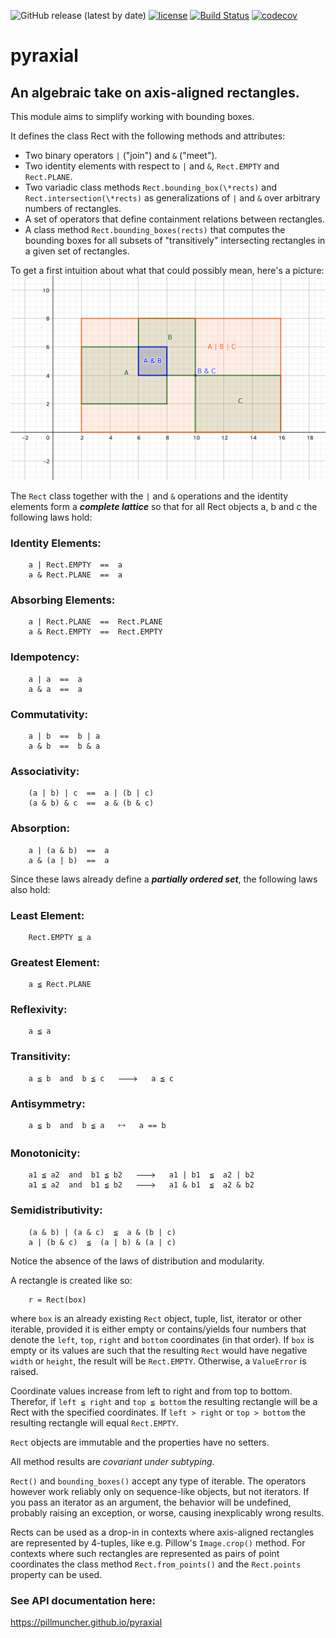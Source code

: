 ![GitHub release (latest by date)](https://img.shields.io/github/v/release/pillmuncher/pyraxial)
[![license](https://img.shields.io/badge/license-MIT-blue)](https://img.shields.io/badge/license-MIT-blue)
[![Build Status](https://app.travis-ci.com/pillmuncher/pyraxial.svg?branch=main)](https://app.travis-ci.com/pillmuncher/pyraxial)
[![codecov](https://codecov.io/gh/pillmuncher/pyraxial/branch/main/graph/badge.svg?token=3Q4CRWL8SX)](https://codecov.io/gh/pillmuncher/pyraxial)

# pyraxial

## An algebraic take on axis-aligned rectangles.

This module aims to simplify working with bounding boxes.

It defines the class Rect with the following methods and attributes:

  * Two binary operators `|` ("join") and `&` ("meet").
  * Two identity elements with respect to `|` and `&`, `Rect.EMPTY` and
    `Rect.PLANE`.
  * Two variadic class methods `Rect.bounding_box(\*rects)` and
    `Rect.intersection(\*rects)` as generalizations of `|` and `&` over
    arbitrary numbers of rectangles.
  * A set of operators that define containment relations between rectangles.
  * A class method `Rect.bounding_boxes(rects)` that computes the bounding boxes
    for all subsets of "transitively" intersecting rectangles in a given set of
    rectangles.

To get a first intuition about what that could possibly mean, here's a picture:
![alt text](docs/rects.png "example")

The `Rect` class together with the `|` and `&` operations and the identity
elements form a ***complete lattice*** so that for all Rect objects a, b and
c the following laws hold:

### Identity Elements:

```
    a | Rect.EMPTY  ==  a
    a & Rect.PLANE  ==  a
```

### Absorbing Elements:

```
    a | Rect.PLANE  ==  Rect.PLANE
    a & Rect.EMPTY  ==  Rect.EMPTY
```

### Idempotency:

```
    a | a  ==  a
    a & a  ==  a
```

### Commutativity:

```
    a | b  ==  b | a
    a & b  ==  b & a
```

### Associativity:

```
    (a | b) | c  ==  a | (b | c)
    (a & b) & c  ==  a & (b & c)
```

### Absorption:

```
    a | (a & b)  ==  a
    a & (a | b)  ==  a
```

Since these laws already define a ***partially ordered set***, the following laws also hold:

### Least Element:

```
    Rect.EMPTY ≦ a
```

### Greatest Element:

```
    a ≦ Rect.PLANE
```

### Reflexivity:

```
    a ≦ a
```

### Transitivity:

```
    a ≦ b  and  b ≦ c   🡒   a ≦ c
```

### Antisymmetry:

```
    a ≦ b  and  b ≦ a   🡘   a == b
```

### Monotonicity:

```
    a1 ≦ a2  and  b1 ≦ b2   🡒   a1 | b1  ≦  a2 | b2
    a1 ≦ a2  and  b1 ≦ b2   🡒   a1 & b1  ≦  a2 & b2
```

### Semidistributivity:

```
    (a & b) | (a & c)  ≦  a & (b | c)
    a | (b & c)  ≦  (a | b) & (a | c)
```

Notice the absence of the laws of distribution and modularity.

A rectangle is created like so:

```
    r = Rect(box)
```

where `box` is an already existing `Rect` object, tuple, list, iterator or other
iterable, provided it is either empty or contains/yields four numbers that
denote the `left`, `top`, `right` and `bottom` coordinates (in that order).  If
`box` is empty or its values are such that the resulting `Rect` would have negative
`width` or `height`, the result will be `Rect.EMPTY`. Otherwise, a `ValueError` is
raised.

Coordinate values increase from left to right and from top to bottom.  Therefor,
if `left ≦ right` and `top ≦ bottom` the resulting rectangle will be a Rect with the
specified coordinates.  If `left > right` or `top > bottom` the resulting rectangle
will equal `Rect.EMPTY`.

`Rect` objects are immutable and the properties have no setters.

All method results are *covariant under subtyping*.

`Rect()` and `bounding_boxes()` accept any type of iterable.  The operators
however work reliably only on sequence-like objects, but not iterators.  If you
pass an iterator as an argument, the behavior will be undefined, probably
raising an exception, or worse, causing inexplicably wrong results.

Rects can be used as a drop-in in contexts where axis-aligned rectangles are
represented by 4-tuples, like e.g. Pillow's `Image.crop()` method. For contexts
where such rectangles are represented as pairs of point coordinates the class
method `Rect.from_points()` and the `Rect.points` property can be used.

### See API documentation here:

<https://pillmuncher.github.io/pyraxial>
